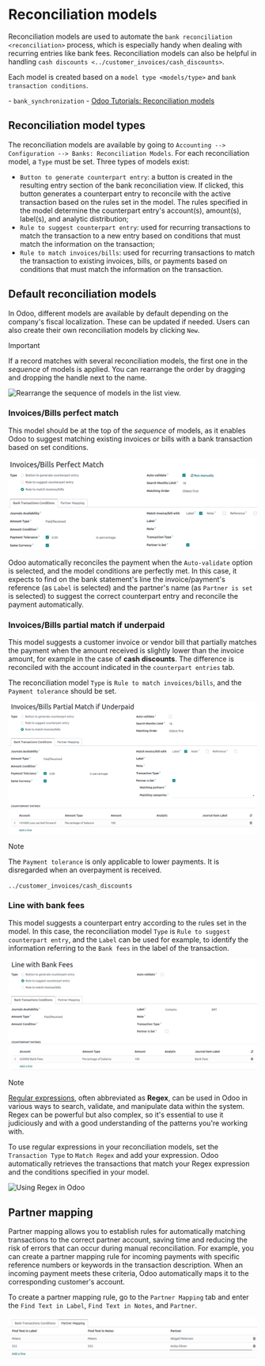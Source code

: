 # Reconciliation models

Reconciliation models are used to automate the
`bank reconciliation <reconciliation>` process, which is especially
handy when dealing with recurring entries like bank fees. Reconciliation
models can also be helpful in handling
`cash discounts <../customer_invoices/cash_discounts>`.

Each model is created based on a `model type <models/type>` and
`bank transaction
conditions`.

<div class="seealso">

\- `bank_synchronization` - [Odoo Tutorials: Reconciliation
models](https://www.odoo.com/slides/slide/reconciliation-models-1841?fullscreen=1)

</div>

## Reconciliation model types

The reconciliation models are available by going to
`Accounting --> Configuration
--> Banks: Reconciliation Models`. For each reconciliation model, a
`Type` must be set. Three types of models exist:

- `Button to generate counterpart entry`: a button is created in the
  resulting entry section of the bank reconciliation view. If clicked,
  this button generates a counterpart entry to reconcile with the active
  transaction based on the rules set in the model. The rules specified
  in the model determine the counterpart entry's account(s), amount(s),
  label(s), and analytic distribution;
- `Rule to suggest counterpart entry`: used for recurring transactions
  to match the transaction to a new entry based on conditions that must
  match the information on the transaction;
- `Rule to match invoices/bills`: used for recurring transactions to
  match the transaction to existing invoices, bills, or payments based
  on conditions that must match the information on the transaction.

## Default reconciliation models

In Odoo, different models are available by default depending on the
company's fiscal localization. These can be updated if needed. Users can
also create their own reconciliation models by clicking `New`.

> [!IMPORTANT]
> If a record matches with several reconciliation models, the first one
> in the *sequence* of models is applied. You can rearrange the order by
> dragging and dropping the handle next to the name.
>
> ![Rearrange the sequence of models in the list view.](reconciliation_models/list-view.png)

### Invoices/Bills perfect match

This model should be at the top of the *sequence* of models, as it
enables Odoo to suggest matching existing invoices or bills with a bank
transaction based on set conditions.

![Set rules to trigger the reconciliation.](reconciliation_models/invoices-bills-perfect-match.png)

Odoo automatically reconciles the payment when the `Auto-validate`
option is selected, and the model conditions are perfectly met. In this
case, it expects to find on the bank statement's line the
invoice/payment's reference (as `Label` is selected) and the partner's
name (as `Partner is set` is selected) to suggest the correct
counterpart entry and reconcile the payment automatically.

### Invoices/Bills partial match if underpaid

This model suggests a customer invoice or vendor bill that partially
matches the payment when the amount received is slightly lower than the
invoice amount, for example in the case of **cash discounts**. The
difference is reconciled with the account indicated in the
`counterpart entries` tab.

The reconciliation model `Type` is `Rule to match invoices/bills`, and
the `Payment tolerance` should be set.

![Set rules to trigger the reconciliation.](reconciliation_models/partial-match.png)

> [!NOTE]
> The `Payment tolerance` is only applicable to lower payments. It is
> disregarded when an overpayment is received.

<div class="seealso">

`../customer_invoices/cash_discounts`

</div>

### Line with bank fees

This model suggests a counterpart entry according to the rules set in
the model. In this case, the reconciliation model `Type` is
`Rule to suggest counterpart entry`, and the `Label` can be used for
example, to identify the information referring to the `Bank fees` in the
label of the transaction.

![Set rules to trigger the reconciliation.](reconciliation_models/bank-fees.png)

> [!NOTE]
> [Regular expressions](https://regexone.com/), often abbreviated as
> **Regex**, can be used in Odoo in various ways to search, validate,
> and manipulate data within the system. Regex can be powerful but also
> complex, so it's essential to use it judiciously and with a good
> understanding of the patterns you're working with.
>
> To use regular expressions in your reconciliation models, set the
> `Transaction Type` to `Match Regex` and add your expression. Odoo
> automatically retrieves the transactions that match your Regex
> expression and the conditions specified in your model.
>
> ![Using Regex in Odoo](reconciliation_models/regex.png)

## Partner mapping

Partner mapping allows you to establish rules for automatically matching
transactions to the correct partner account, saving time and reducing
the risk of errors that can occur during manual reconciliation. For
example, you can create a partner mapping rule for incoming payments
with specific reference numbers or keywords in the transaction
description. When an incoming payment meets these criteria, Odoo
automatically maps it to the corresponding customer's account.

To create a partner mapping rule, go to the `Partner Mapping` tab and
enter the `Find Text in Label`, `Find Text in Notes`, and `Partner`.

![defining partner mapping](reconciliation_models/partner-mapping.png)

